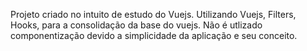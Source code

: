 Projeto criado no intuito de estudo do Vuejs.
Utilizando Vuejs, Filters, Hooks, para a consolidação da base do vuejs.
Não é utlizado componentização devido a simplicidade da aplicação e seu conceito. 
